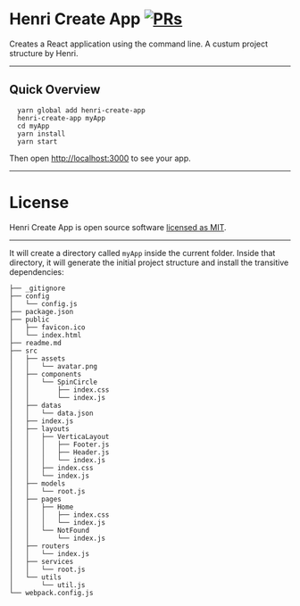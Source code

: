 # Henri Create App [![PRs](https://img.shields.io/badge/PRs-welcome-green.svg)](https://github.com/Henri-Zhang/henri-create-app/pulls)

Creates a React application using the command line. A custum project structure by Henri.

---

## Quick Overview

```
  yarn global add henri-create-app
  henri-create-app myApp
  cd myApp
  yarn install
  yarn start
```

Then open [http://localhost:3000](http://localhost:3000) to see your app.

---

# License

Henri Create App is open source software [licensed as MIT](https://github.com/Henri-Zhang/henri-create-app/blob/master/LICENSE).

---

It will create a directory called `myApp` inside the current folder.
Inside that directory, it will generate the initial project structure and install the transitive dependencies:

```
├── _gitignore
├── config
│   └── config.js
├── package.json
├── public
│   ├── favicon.ico
│   └── index.html
├── readme.md
├── src
│   ├── assets
│   │   └── avatar.png
│   ├── components
│   │   └── SpinCircle
│   │       ├── index.css
│   │       └── index.js
│   ├── datas
│   │   └── data.json
│   ├── index.js
│   ├── layouts
│   │   ├── VerticaLayout
│   │   │   ├── Footer.js
│   │   │   ├── Header.js
│   │   │   └── index.js
│   │   ├── index.css
│   │   └── index.js
│   ├── models
│   │   └── root.js
│   ├── pages
│   │   ├── Home
│   │   │   ├── index.css
│   │   │   └── index.js
│   │   └── NotFound
│   │       └── index.js
│   ├── routers
│   │   └── index.js
│   ├── services
│   │   └── root.js
│   └── utils
│       └── util.js
└── webpack.config.js
```
